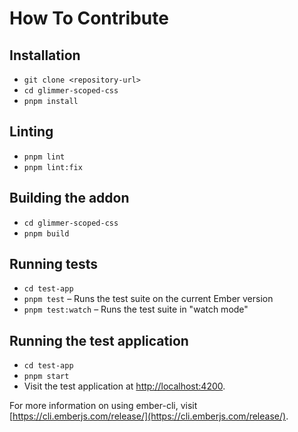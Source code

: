 # How To Contribute

## Installation

* `git clone <repository-url>`
* `cd glimmer-scoped-css`
* `pnpm install`

## Linting

* `pnpm lint`
* `pnpm lint:fix`

## Building the addon

* `cd glimmer-scoped-css`
* `pnpm build`

## Running tests

* `cd test-app`
* `pnpm test` – Runs the test suite on the current Ember version
* `pnpm test:watch` – Runs the test suite in "watch mode"

## Running the test application

* `cd test-app`
* `pnpm start`
* Visit the test application at [http://localhost:4200](http://localhost:4200).

For more information on using ember-cli, visit [https://cli.emberjs.com/release/](https://cli.emberjs.com/release/).
